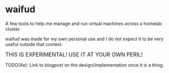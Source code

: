 # waifud

A few tools to help me manage and run virtual machines across a homelab cluster.

waifud was made for my own personal use and I do not expect it to be very useful
outside that context. 

<big>THIS IS EXPERIMENTAL! USE IT AT YOUR OWN PERIL!</big>

TODO(Xe): Link to blogpost on the design/implementation once it is a thing.

